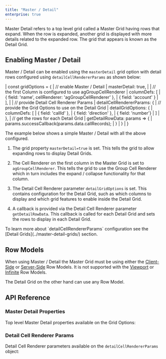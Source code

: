 ```yaml
---
title: "Master / Detail"
enterprise: true
---
```


<video-section id="8OeJn75or2w" title="Master / Detail Video Tutorial" header="true">
Master Detail refers to a top level grid called a Master Grid having rows that expand. When the row is expanded, another grid is displayed with more details related to the expanded row. The grid that appears is known as the Detail Grid.
</video-section>

## Enabling Master / Detail

Master / Detail can be enabled using the `masterDetail` grid option with detail rows configured using
`detailCellRendererParams` as shown below:

<snippet spaceBetweenProperties="true">
| const gridOptions = {
|     // enable Master / Detail
|     masterDetail: true,
| 
|     // the first Column is configured to use agGroupCellRenderer
|     columnDefs: [
|         { field: 'name', cellRenderer: 'agGroupCellRenderer' },
|         { field: 'account' }
|     ],
| 
|     // provide Detail Cell Renderer Params
|     detailCellRendererParams: {
|         // provide the Grid Options to use on the Detail Grid
|         detailGridOptions: {
|             columnDefs: [
|                 { field: 'callId' },
|                 { field: 'direction' },
|                 { field: 'number'}
|             ]
|         },
|         // get the rows for each Detail Grid
|         getDetailRowData: params => {
|             params.successCallback(params.data.callRecords);
|         }
|     }
| }
</snippet>

The example below shows a simple Master / Detail with all the above configured.

1. The grid property `masterDetail=true` is set. This tells the grid to allow expanding rows to display Detail Grids.

1. The Cell Renderer on the first column in the Master Grid is set to `agGroupCellRenderer`. This tells the grid to use the Group Cell Renderer which in turn includes the expand / collapse functionality for that column.

1. The Detail Cell Renderer parameter `detailGridOptions` is set. This contains configuration for the Detail Grid, such as which columns to display and which grid features to enable inside the Detail Grid.

1. A callback is provided via the Detail Cell Renderer parameter `getDetailRowData`. This callback is called for each Detail Grid and sets the rows to display in each Detail Grid.

<note>
To learn more about `detailCellRendererParams` configuration see the
[Detail Grids](../master-detail-grids/) section.
</note>

<grid-example title='Master Detail Example' name='simple' type='generated' options='{ "enterprise": true, "exampleHeight": 535, "modules": ["clientside", "masterdetail", "menu", "columnpanel"] }'></grid-example>


## Row Models

When using Master / Detail the Master Grid must be using either the [Client-Side](/client-side-model/) or [Server-Side](/server-side-model-master-detail/) Row Models. It is not supported with the [Viewport](/viewport/) or [Infinite](/infinite-scrolling/) Row Models.

The Detail Grid on the other hand can use any Row Model.

## API Reference

### Master Detail Properties

Top level Master Detail properties available on the Grid Options:

<api-documentation source='grid-options/properties.json' section="masterDetail"></api-documentation>

### Detail Cell Renderer Params

Detail Cell Renderer parameters available on the `detailCellRendererParams` object:

<interface-documentation interfaceName='IDetailCellRendererParams' names='["detailGridOptions", "getDetailRowData", "template", "refreshStrategy"]' ></interface-documentation>
